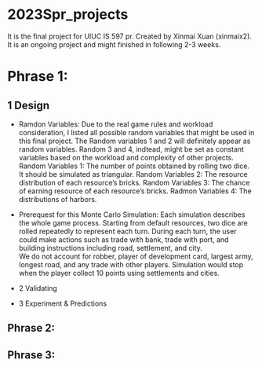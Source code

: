 # 2023Spr_projects
It is the final project for UIUC IS 597 pr. Created by Xinmai Xuan (xinmaix2).
It is an ongoing project and might finished in following 2-3 weeks.

# Phrase 1:
## 1 Design
- Ramdon Variables:
Due to the real game rules and workload consideration, I listed all possible random variables that might be used in this final project. The Random variables 1 and 2 will definitely appear as random variables. Random 3 and 4, indtead, might be set as constant variables based on the workload and complexity of other projects. 	
Random Variables 1: The number of points obtained by rolling two dice. It should be simulated as triangular.
Random Variables 2: The resource distribution of each resource’s bricks.
Random Variables 3: The chance of earning resource of each resource’s bricks. 
Radmon Variables 4: The distributions of harbors.

- Prerequest for this Monte Carlo Simulation:
Each simulation describes the whole game process. Starting from default resources, two dice are rolled repeatedly to represent each turn. During each turn, the user could make actions such as trade with bank, trade with port, and building instructions including road, settlement, and city.  
We do not account for robber, player of development card, largest army, longest road, and any trade with other players. 
Simulation would stop when the player collect 10 points using settlements and cities. 
- 2 Validating

- 3 Experiment & Predictions

## Phrase 2:

## Phrase 3: 
